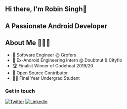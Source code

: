 ## Hi there, I'm Robin Singh👋

## A Passionate Android Developer

## About Me 🤷🏻‍♂️
* 📱 Software Engineer @ Grofers
* 📱 Ex-Android Engineering Intern @ Doubtnut & Cityflo
* :trophy: Finalist Winner of Codeheat 2019/20
* 📝 Open Source Contributor
* :student: Final Year Undergrad Student

### Get in touch
[![Twitter](https://img.shields.io/badge/-Twitter-222222?style=flat-square&logo=twitter&color=blue&logoColor=white&link=https://twitter.com/Rob_729/)](https://twitter.com/Rob_729/)
[![Linkedin](https://img.shields.io/badge/-LinkedIn-222222?style=flat-square&logo=Linkedin&color=blue&logoColor=white&link=https://www.linkedin.com/in/rob729/)](https://www.linkedin.com/in/rob729/)
